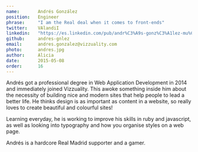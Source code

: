 ```yaml
---
name:       Andrés González
position:   Engineer
phrase:     "I am the Real deal when it comes to front-ends"
twitter:    VAlandiI
linkedin:   "https://es.linkedin.com/pub/andr%C3%A9s-gonz%C3%A1lez-mu%C3%B1oz/b6/608/593"
github:		andres-gnlez
email:      andres.gonzalez@vizzuality.com
photo:      andres.jpg
author:     Alicia
date:       2015-05-08
order: 		16
---
```


 Andrés got a professional degree in Web Application Development in 2014 and immediately joined Vizzuality. This awoke something inside him about the necessity of building nice and modern sites that help people to lead a better life. He thinks design is as important as content in a website, so really loves to create beautiful and colourful sites! 

 Learning everyday, he is working to improve his skills in ruby and javascript, as well as looking into typography and how you organise styles on a web page. 
 
 Andrés is a hardcore Real Madrid supporter and a gamer. 
